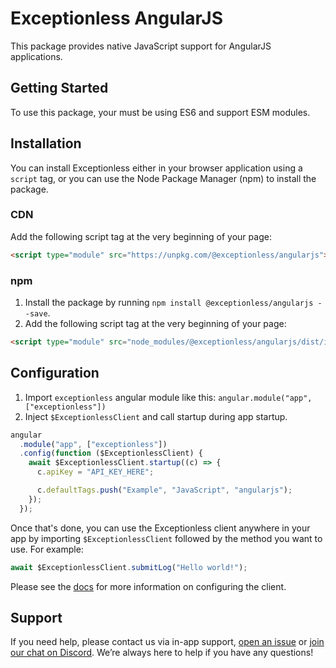 # Exceptionless AngularJS

This package provides native JavaScript support for AngularJS applications.

## Getting Started

To use this package, your must be using ES6 and support ESM modules.

## Installation

You can install Exceptionless either in your browser application using a `script`
tag, or you can use the Node Package Manager (npm) to install the package.

### CDN

Add the following script tag at the very beginning of your page:

```html
<script type="module" src="https://unpkg.com/@exceptionless/angularjs"></script>
```

### npm

1. Install the package by running `npm install @exceptionless/angularjs --save`.
2. Add the following script tag at the very beginning of your page:

```html
<script type="module" src="node_modules/@exceptionless/angularjs/dist/index.bundle.js"></script>
```

## Configuration

1. Import `exceptionless` angular module like this: `angular.module("app", ["exceptionless"])`
2. Inject `$ExceptionlessClient` and call startup during app startup.

```js
angular
  .module("app", ["exceptionless"])
  .config(function ($ExceptionlessClient) {
    await $ExceptionlessClient.startup((c) => {
      c.apiKey = "API_KEY_HERE";

      c.defaultTags.push("Example", "JavaScript", "angularjs");
    });
  });
```

Once that's done, you can use the Exceptionless client anywhere in your app by
importing `$ExceptionlessClient` followed by the method you want to use. For example:

```js
await $ExceptionlessClient.submitLog("Hello world!");
```

Please see the [docs](https://exceptionless.com/docs/clients/javascript/) for
more information on configuring the client.

## Support

If you need help, please contact us via in-app support,
[open an issue](https://github.com/exceptionless/Exceptionless.JavaScript/issues/new)
or [join our chat on Discord](https://discord.gg/6HxgFCx). We’re always here to
help if you have any questions!

